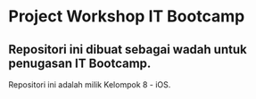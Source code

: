 # Project Workshop IT Bootcamp
## Repositori ini dibuat sebagai wadah untuk penugasan IT Bootcamp.
Repositori ini adalah milik Kelompok 8 - iOS.
